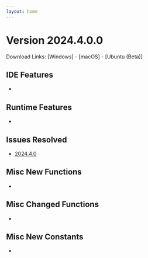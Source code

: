 ```yaml
---
layout: home
---
```

# Version 2024.4.0.0

Download Links: [Windows] - [macOS] -  [Ubuntu (Beta)]



## IDE Features
- 

## Runtime Features
- 

## Issues Resolved
- [2024.4.0](https://github.com/YoYoGames/GameMaker-Bugs/milestone/10?closed=1)

## Misc New Functions
- 

## Misc Changed Functions
- 

## Misc New Constants
- 

